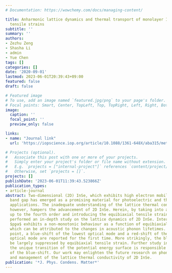 ```yaml
---
# Documentation: https://wowchemy.com/docs/managing-content/

title: Anharmonic lattice dynamics and thermal transport of monolayer InSe under equibiaxial
  tensile strains
subtitle: ''
summary: ''
authors:
- Zezhu Zeng
- Shasha Li
- admin
- Yue Chen
tags: []
categories: []
date: '2020-09-01'
lastmod: 2023-06-01T20:39:43+09:00
featured: false
draft: false

# Featured image
# To use, add an image named `featured.jpg/png` to your page's folder.
# Focal points: Smart, Center, TopLeft, Top, TopRight, Left, Right, BottomLeft, Bottom, BottomRight.
image:
  caption: ''
  focal_point: ''
  preview_only: false

links:
- name: "Journal link"
  url: 'https://iopscience.iop.org/article/10.1088/1361-648X/aba315/meta'

# Projects (optional).
#   Associate this post with one or more of your projects.
#   Simply enter your project's folder or file name without extension.
#   E.g. `projects = ["internal-project"]` references `content/project/deep-learning/index.md`.
#   Otherwise, set `projects = []`.
projects: []
publishDate: '2023-06-01T11:39:43.523866Z'
publication_types:
- article-journal
abstract: Two-dimensional (2D) InSe, which exhibits high electron mobility and a wide
  band gap has emerged as a promising material for photoelectric and thermoelectric
  applications. The inadequate understanding of the lattice thermal conductivity ($ąppa$),
  however, hampers the advancement of 2D InSe. Herein, by taking into account anharmonicity
  up to the fourth order and introducing the equibiaxial tensile strain (ϵ), we have
  performed an in-depth study on the lattice dynamics of 2D InSe. Interestingly, the
  $p̨pa$ exhibits a non-monotonic behaviour as a function of equibiaxial tensile strain,
  which can be attributed to the changes in acoustic phonon lifetimes. At the $Γ$
  point, a blue-shift of the lowest optical mode and a red-shift of the uppermost
  optical mode are reported for the first time. More strikingly, the blue-shift can
  be largely suppressed by equibiaxial tensile strain. Further study indicates that
  the unique transition of the potential energy surface is responsible for the disappearance
  of the blue-shift. Our work may enlighten the future research on phonon engineering
  and management of the lattice thermal conductivity of 2D InSe.
publication: '*J. Phys. Condens. Matter*'
---
```

